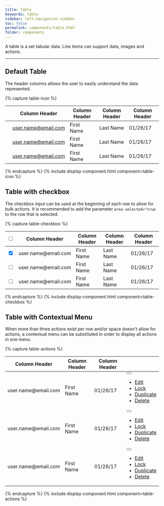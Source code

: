 ```yaml
---
title: Table
keywords: table
sidebar: left-navigation-sidebar
toc: false
permalink: components/table.html
folder: components
---
```


A table is a set tabular data. Line items can support data, images and actions.

<hr />

## Default Table
The header columns allows the user to easily understand the data represented.

{% capture table-icon %}
<table class="fd-table">
    <thead>
        <tr>
            <th></th>
            <th>Column Header</th>
            <th>Column Header</th>
            <th>Column Header</th>
            <th>Column Header</th>
        </tr>
    </thead>
    <tbody>
        <tr>
            <td><span class=" fd-image--s fd-image--circle" aria-label="Image label"
            style="background-image: url(http://api.adorable.io/avatars/50/rodney.artichoke@hybris.com.png);">
            </span></td>
            <td><a href="#" class="fd-has-font-weight-semi">user.name@email.com</a></td>
            <td>First Name</td>
            <td>Last Name</td>
            <td>01/26/17</td>
        </tr>
        <tr>
            <td><span class=" fd-image--s fd-image--circle" aria-label="Image label"
            style="background-image: url(http://api.adorable.io/avatars/50/rodney.artichoke@hybris.com.png);">
            </span></td>
            <td><a href="#" class="fd-has-font-weight-semi">user.name@email.com</a></td>
            <td>First Name</td>
            <td>Last Name</td>
            <td>01/26/17</td>
        </tr>
        <tr>
            <td><span class=" fd-image--s fd-image--circle" aria-label="Image label"
            style="background-image: url(http://api.adorable.io/avatars/50/rodney.artichoke@hybris.com.png);">
            </span></td>
            <td><a href="#" class="fd-has-font-weight-semi">user.name@email.com</a></td>
            <td>First Name</td>
            <td>Last Name</td>
            <td>01/26/17</td>
        </tr>
    </tbody>
</table>
{% endcapture %}
{% include display-component.html component=table-icon %}

<br />

## Table with checkbox
The checkbox input can be used at the beginning of each row to allow for bulk actions.
It is recommended to add the parameter `area-selected="true` to the row that is selected.

{% capture table-checkbox %}
<table class="fd-table">
    <thead>
        <tr>
            <th><input type="checkbox"></th>
            <th>Column Header</th>
            <th>Column Header</th>
            <th>Column Header</th>
            <th>Column Header</th>
        </tr>
    </thead>
    <tbody>
        <tr aria-selected="true">
            <td><input type="checkbox" checked></td>
            <td><a class="fd-has-font-weight-semi">user.name@email.com</a></td>
            <td>First Name</td>
            <td>Last Name</td>
            <td>01/26/17</td>
        </tr>
        <tr>
            <td><input type="checkbox"></td>
            <td><a class="fd-has-font-weight-semi">user.name@email.com</a></td>
            <td>First Name</td>
            <td>Last Name</td>
            <td>01/26/17</td>
        </tr>
        <tr>
            <td><input type="checkbox"></td>
            <td><a class="fd-has-font-weight-semi">user.name@email.com</a></td>
            <td>First Name</td>
            <td>Last Name</td>
            <td>01/26/17</td>
        </tr>
    </tbody>
</table>
{% endcapture %}
{% include display-component.html component=table-checkbox %}

<br />

## Table with Contextual Menu
When more than three actions exist per row and/or space doesn't allow for actions,
a contextual menu can be substituted in order to display all actions in one menu.

{% capture table-actions %}
<table class="fd-table">
    <thead>
        <tr>
            <th>Column Header</th>
            <th>Column Header</th>
            <th>Column Header</th>
            <th></th>
        </tr>
    </thead>
    <tbody>
        <tr>
            <td><a class="fd-has-font-weight-semi">user.name@email.com</a></td>
            <td>First Name</td>
            <td>01/26/17</td>
            <td>
                <button class="fd-button--secondary sap-icon--vertical-grip" aria-label="More"
                aria-expanded="false" aria-controls="WQIDD179" aria-haspopup="true"></button>
                <ul class="fd-dropdown__menu fd-contextual-menu" aria-hidden="true" id="WQIDD179">
                    <li><a href="#" class="fd-dropdown__item">Edit</a></li>
                    <li><a href="#" class="fd-dropdown__item">Lock</a></li>
                    <li><a href="#" class="fd-dropdown__item">Duplicate</a></li>
                    <li><a href="#" class="fd-dropdown__item">Delete</a></li>
                </ul>
            </td>
        </tr>
        <tr>
            <td><a class="fd-has-font-weight-semi">user.name@email.com</a></td>
            <td>First Name</td>
            <td>01/26/17</td>
            <td>
                <button class="fd-button--secondary sap-icon--vertical-grip" aria-label="More"
                aria-expanded="false" aria-controls="WQIDD179-2" aria-haspopup="true"></button>
                <ul class="fd-dropdown__menu fd-contextual-menu" aria-hidden="true" id="WQIDD179-2">
                    <li><a href="#" class="fd-dropdown__item">Edit</a></li>
                    <li><a href="#" class="fd-dropdown__item">Lock</a></li>
                    <li><a href="#" class="fd-dropdown__item">Duplicate</a></li>
                    <li><a href="#" class="fd-dropdown__item">Delete</a></li>
                </ul>
            </td>
        </tr>
        <tr>
            <td><a class="fd-has-font-weight-semi">user.name@email.com</a></td>
            <td>First Name</td>
            <td>01/26/17</td>
            <td>
                <button class="fd-button--secondary sap-icon--vertical-grip" aria-label="More"
                aria-expanded="false" aria-controls="WQIDD179-3" aria-haspopup="true"></button>
                <ul class="fd-dropdown__menu fd-contextual-menu" aria-hidden="true" id="WQIDD179-3">
                    <li><a href="#" class="fd-dropdown__item">Edit</a></li>
                    <li><a href="#" class="fd-dropdown__item">Lock</a></li>
                    <li><a href="#" class="fd-dropdown__item">Duplicate</a></li>
                    <li><a href="#" class="fd-dropdown__item">Delete</a></li>
                </ul>
            </td>
        </tr>
    </tbody>
</table>
{% endcapture %}
{% include display-component.html component=table-actions %}
